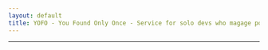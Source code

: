 ```yaml
---
layout: default
title: YOFO - You Found Only Once - Service for solo devs who magage post production pet apps to automate pet startup development
---
```


---
